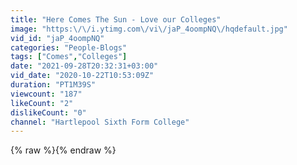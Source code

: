 ```yaml
---
title: "Here Comes The Sun - Love our Colleges"
image: "https:\/\/i.ytimg.com\/vi\/jaP_4oompNQ\/hqdefault.jpg"
vid_id: "jaP_4oompNQ"
categories: "People-Blogs"
tags: ["Comes","Colleges"]
date: "2021-09-28T20:32:31+03:00"
vid_date: "2020-10-22T10:53:09Z"
duration: "PT1M39S"
viewcount: "187"
likeCount: "2"
dislikeCount: "0"
channel: "Hartlepool Sixth Form College"
---
```

{% raw %}{% endraw %}

